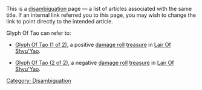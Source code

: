 This is a [disambiguation](:Category:_Disambiguation "wikilink") page —
a list of articles associated with the same title. If an internal link
referred you to this page, you may wish to change the link to point
directly to the intended article.

Glyph Of Tao can refer to:

-   [Glyph Of Tao (1 of 2)](Glyph_Of_Tao_(1_of_2) "wikilink"), a
    positive [damage roll](Damage_Roll "wikilink")
    [treasure](:Category:_Treasure "wikilink") in [Lair Of
    Shyu'Yao](:Category:_Lair_Of_Shyu'Yao "wikilink").

<!-- -->

-   [Glyph Of Tao (2 of 2)](Glyph_Of_Tao_(2_of_2) "wikilink"), a
    negative [damage roll](Damage_Roll "wikilink")
    [treasure](:Category:_Treasure "wikilink") in [Lair Of
    Shyu'Yao](:Category:_Lair_Of_Shyu'Yao "wikilink").

[Category: Disambiguation](Category:_Disambiguation "wikilink")
